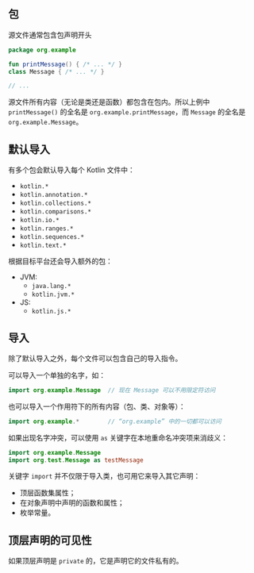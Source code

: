 ## 包

源文件通常包含包声明开头

```kotlin
package org.example

fun printMessage() { /* ... */ }
class Message { /* ... */ }

// ...
```

源文件所有内容（无论是类还是函数）都包含在包内。所以上例中 `printMessage()` 的全名是 `org.example.printMessage`，而 `Message` 的全名是 `org.example.Message`。

## 默认导入

有多个包会默认导入每个 Kotlin 文件中：

- `kotlin.*`
- `kotlin.annotation.*`
- `kotlin.collections.*`
- `kotlin.comparisons.*`
- `kotlin.io.*`
- `kotlin.ranges.*`
- `kotlin.sequences.*`
- `kotlin.text.*`

根据目标平台还会导入额外的包：

- JVM:
    - `java.lang.*`
    - `kotlin.jvm.*`
- JS:
    - `kotlin.js.*`

## 导入

除了默认导入之外，每个文件可以包含自己的导入指令。

可以导入一个单独的名字，如：

```kotlin
import org.example.Message  // 现在 Message 可以不用限定符访问
```

也可以导入一个作用符下的所有内容（包、类、对象等）：

```kotlin
import org.example.*        // “org.example” 中的一切都可以访问
```

如果出现名字冲突，可以使用 `as` 关键字在本地重命名冲突项来消歧义：

```kotlin
import org.example.Message
import org.test.Message as testMessage
```

关键字 `import` 并不仅限于导入类，也可用它来导入其它声明：

- 顶层函数集属性；
- 在对象声明中声明的函数和属性；
- 枚举常量。

## 顶层声明的可见性

如果顶层声明是 `private` 的，它是声明它的文件私有的。